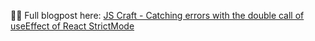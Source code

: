 👨‍💻 Full blogpost here: [JS Craft - Catching errors with the double call of useEffect of React StrictMode](https://www.js-craft.io/blog/catching-errors-double-call-useeffect-react-strictmode/)